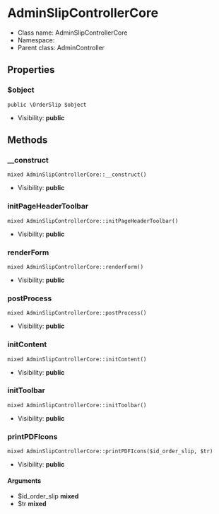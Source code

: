 AdminSlipControllerCore
===============






* Class name: AdminSlipControllerCore
* Namespace: 
* Parent class: AdminController





Properties
----------


### $object

    public \OrderSlip $object





* Visibility: **public**


Methods
-------


### __construct

    mixed AdminSlipControllerCore::__construct()





* Visibility: **public**




### initPageHeaderToolbar

    mixed AdminSlipControllerCore::initPageHeaderToolbar()





* Visibility: **public**




### renderForm

    mixed AdminSlipControllerCore::renderForm()





* Visibility: **public**




### postProcess

    mixed AdminSlipControllerCore::postProcess()





* Visibility: **public**




### initContent

    mixed AdminSlipControllerCore::initContent()





* Visibility: **public**




### initToolbar

    mixed AdminSlipControllerCore::initToolbar()





* Visibility: **public**




### printPDFIcons

    mixed AdminSlipControllerCore::printPDFIcons($id_order_slip, $tr)





* Visibility: **public**


#### Arguments
* $id_order_slip **mixed**
* $tr **mixed**


